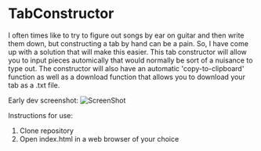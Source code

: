 # TabConstructor
I often times like to try to figure out songs by ear on guitar and then write them down, but constructing a tab by hand can be a pain. So, I have come up with a solution that will make this easier. This tab constructor will allow you to input pieces automically that would normally be sort of a nuisance to type out. The constructor will also have an automatic 'copy-to-clipboard' function as well as a download function that allows you to download your tab as a .txt file.


Early dev screenshot:
![ScreenShot](https://raw.github.com/astrawn/TabConstructor/main/appscreenshot.png)


Instructions for use:
1. Clone repository
2. Open index.html in a web browser of your choice
